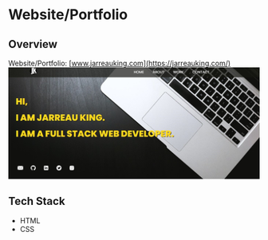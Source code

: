 # Website/Portfolio

## Overview

Website/Portfolio: [www.jarreauking.com](https://jarreauking.com/)
![jarreauking.com homepage!](https://github.com/JarreauKing/Portfolio/blob/main/images/homepage.jpg)

## Tech Stack
- HTML
- CSS